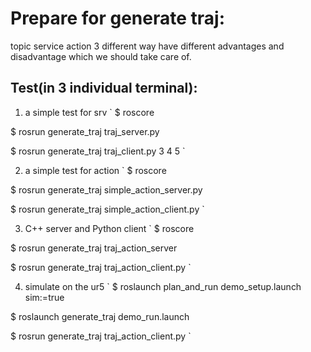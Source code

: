 # Prepare for generate traj:

topic service action 3 different way have different advantages and disadvantage which we should take care of.

## Test(in 3 individual terminal):

1.  a simple test for srv
`
$ roscore

$ rosrun generate_traj traj_server.py

$ rosrun generate_traj traj_client.py 3 4 5
`

2.  a simple test for action
`
$ roscore

$ rosrun generate_traj simple_action_server.py

$ rosrun generate_traj simple_action_client.py
`

3.  C++ server and Python client
`
$ roscore

$ rosrun generate_traj traj_action_server

$ rosrun generate_traj traj_action_client.py
`

4.  simulate on the ur5
`
$ roslaunch plan_and_run demo_setup.launch sim:=true

$ roslaunch generate_traj demo_run.launch

$ rosrun generate_traj traj_action_client.py
`

